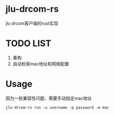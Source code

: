 # jlu-drcom-rs
jlu drcom客户端的rust实现
# TODO LIST
1. 重构
2. 自动检索mac地址和网络配置
# Usage
因为一些兼容性问题，需要手动指定mac地址
```shell
jlu-drcom-rs run -u username -p password -m mac
```
